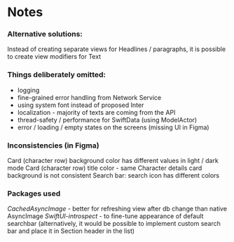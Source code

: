 #  Notes

### Alternative solutions:
Instead of creating separate views for Headlines / paragraphs, it is possible to create view modifiers for Text


### Things deliberately omitted: 
- logging
- fine-grained error handling from Network Service
- using system font instead of proposed Inter
- localization - majority of texts are coming from the API
- thread-safety / performance for SwiftData (using ModelActor)
- error / loading / empty states on the screens (missing UI in Figma)


### Inconsistencies (in Figma)
Card (character row) background color has different values in light / dark mode
Card (character row) title color - same
Character details card background is not consistent
Search bar: search icon has different colors



### Packages used
*CachedAsyncImage* - better for refreshing view after db change than native AsyncImage
*SwiftUI-introspect* - to fine-tune appearance of default searchbar (alternatively, it would be possible to implement custom search bar and place it in Section header in the list)


